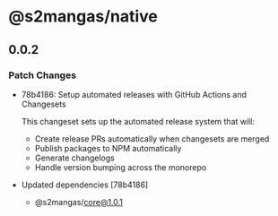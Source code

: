 # @s2mangas/native

## 0.0.2

### Patch Changes

- 78b4186: Setup automated releases with GitHub Actions and Changesets

  This changeset sets up the automated release system that will:
  - Create release PRs automatically when changesets are merged
  - Publish packages to NPM automatically
  - Generate changelogs
  - Handle version bumping across the monorepo

- Updated dependencies [78b4186]
  - @s2mangas/core@1.0.1
